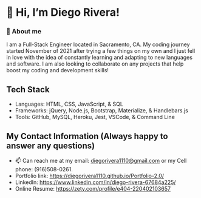 # 👋 Hi, I’m Diego Rivera!

### 👀 About me
 I am a Full-Stack Engineer located in Sacramento, CA. My coding journey started November of 2021 after trying a few things on my own and I just fell in love with the idea of constantly learning and adapting to new languages and software. 
 I am also looking to collaborate on any projects that help boost my coding and development skills!

 ## Tech Stack
 - Languages: HTML, CSS, JavaScript, & SQL
 - Frameworks: jQuery, Node.js, Bootstrap, Materialize, & Handlebars.js
 - Tools: GitHub, MySQL, Heroku, Jest, VSCode, & Command Line

## My Contact Information (Always happy to answer any questions)
- 📫 Can reach me at my email: diegorivera1110@gmail.com or my Cell phone: (916)508-0261.
- Portfolio link: https://diegorivera1110.github.io/Portfolio-2.0/
- LinkedIn: https://www.linkedin.com/in/diego-rivera-67684a225/
- Online Resume: https://zety.com/profile/e404-220402103657
<!---
Diegorivera1110/Diegorivera1110 is a ✨ special ✨ repository because its `README.md` (this file) appears on your GitHub profile.
You can click the Preview link to take a look at your changes.
--->
